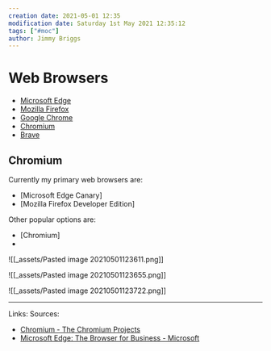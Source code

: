 ```yaml
---
creation date: 2021-05-01 12:35
modification date: Saturday 1st May 2021 12:35:12
tags: ["#moc"]
author: Jimmy Briggs
---
```


# Web Browsers

- [Microsoft Edge]()
- [Mozilla Firefox]()
- [Google Chrome]()
- [Chromium](https://www.chromium.org/Home)
- [Brave]()


## Chromium





Currently my primary web browsers are:
- [Microsoft Edge Canary]
- [Mozilla Firefox Developer Edition]

Other popular options are:
- [Chromium]
- 

![[_assets/Pasted image 20210501123611.png]]

![[_assets/Pasted image 20210501123655.png]]

![[_assets/Pasted image 20210501123722.png]]





***
Links: 
Sources: 
- [Chromium - The Chromium Projects](https://www.chromium.org/Home)
- [Microsoft Edge: The Browser for Business - Microsoft](https://www.microsoft.com/en-us/edge/business?form=MM13Y8&OCID=MM13Y8&OCID=AID2100873_SEM_469918d2b40c1c3bedab786890d18649:G:s&msclkid=469918d2b40c1c3bedab786890d18649)

